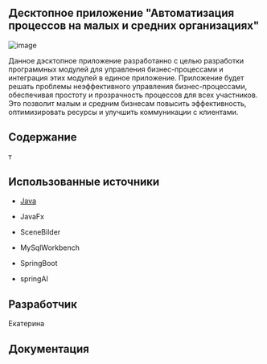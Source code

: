 ##  Десктопное приложение "Автоматизация процессов на малых и средних организациях"
![image](https://github.com/user-attachments/assets/8eb495b3-af74-44cf-b313-7719988c69bc)



Данное дэсктопное приложение разработанно с целью разработки программных модулей для управления бизнес-процессами и интеграция этих модулей в единое приложение. Приложение будет решать проблемы неэффективного управления бизнес-процессами, обеспечивая простоту и прозрачность процессов для всех участников. Это позволит малым и средним бизнесам повысить эффективность, оптимизировать ресурсы и улучшить коммуникации с клиентами.




##  Содержание 
т

##  Использованные источники

- [Java](https://www.java.com/ru/)

- JavaFx

- SceneBilder

- MySqlWorkbench
  
- SpringBoot

- springAI

##  Разработчик
Екатерина

##  Документация


